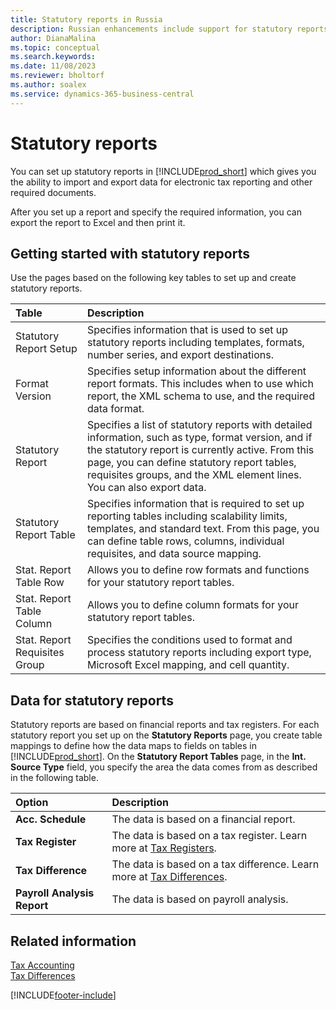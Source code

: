 ```yaml
---
title: Statutory reports in Russia
description: Russian enhancements include support for statutory reports.
author: DianaMalina
ms.topic: conceptual
ms.search.keywords:
ms.date: 11/08/2023
ms.reviewer: bholtorf
ms.author: soalex
ms.service: dynamics-365-business-central
---
```

# Statutory reports

You can set up statutory reports in [!INCLUDE[prod_short](../../includes/prod_short.md)] which gives you the ability to import and export data for electronic tax reporting and other required documents.

After you set up a report and specify the required information, you can export the report to Excel and then print it.

## Getting started with statutory reports

Use the pages based on the following key tables to set up and create statutory reports. 

| Table                        | Description                                                  |
| :---------------------------- | :----------------------------------------------------------- |
| Statutory Report Setup        | Specifies information that is used to set up statutory reports including templates, formats, number series, and export destinations. |
| Format Version                | Specifies setup information about the different report formats. This includes when to use which report, the XML schema to use, and the required data format. |
| Statutory Report              | Specifies a list of statutory reports with detailed information, such as type, format version, and if the statutory report is currently active. From this page, you can define statutory report tables, requisites groups, and the XML element lines. You can also export data. |
| Statutory Report Table        | Specifies information that is required to set up reporting tables including scalability limits, templates, and standard text.   From this page, you can define table rows, columns, individual requisites, and data source mapping. |
| Stat. Report Table Row        | Allows you to define row formats and functions for your statutory report tables. |
| Stat. Report Table Column     | Allows you to define column formats for your statutory report tables. |
| Stat. Report Requisites Group | Specifies the conditions used to format and process statutory reports including export type, Microsoft Excel mapping, and cell quantity. |

## Data for statutory reports

Statutory reports are based on financial reports and tax registers. For each statutory report you set up on the **Statutory Reports** page, you create table mappings to define how the data maps to fields on tables in [!INCLUDE[prod_short](../../includes/prod_short.md)]. On the **Statutory Report Tables** page, in the **Int. Source Type** field, you specify the area the data comes from as described in the following table.

| Option                      | Description                                                  |
| :-------------------------- | :----------------------------------------------------------- |
| **Acc. Schedule**           | The data is based on a financial report.                    |
| **Tax Register**            | The data is based on a tax register. Learn more at [Tax Registers](tax-registers.md). |
| **Tax Difference**          | The data is based on a tax difference. Learn more at [Tax Differences](tax-differences.md). |
| **Payroll Analysis Report** | The data is based on payroll analysis.                       |

## Related information

[Tax Accounting](Tax-Accounting.md)  
[Tax Differences](Tax-Differences.md)  

[!INCLUDE[footer-include](../../includes/footer-banner.md)]
